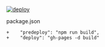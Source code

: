 [![deploy](https://github.com/nuoxoxo/words_and_expressions/actions/workflows/deploy.yml/badge.svg)](https://github.com/nuoxoxo/words_and_expressions/actions/workflows/deploy.yml)

package.json
```
+    "predeploy": "npm run build",
+    "deploy": "gh-pages -d build"
```
